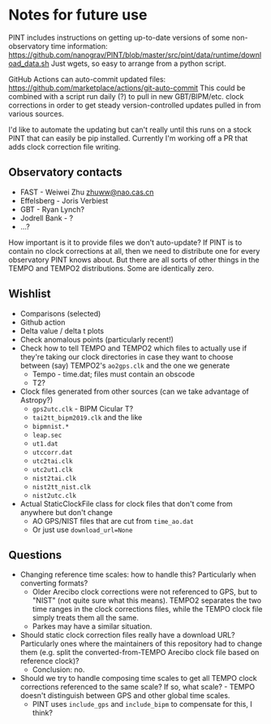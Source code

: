Notes for future use
====================

PINT includes instructions on getting up-to-date versions of some
non-observatory time information:
https://github.com/nanograv/PINT/blob/master/src/pint/data/runtime/download_data.sh
Just wgets, so easy to arrange from a python script.

GitHub Actions can auto-commit updated files:
https://github.com/marketplace/actions/git-auto-commit This could be combined
with a script run daily (?) to pull in new GBT/BIPM/etc. clock corrections in
order to get steady version-controlled updates pulled in from various sources.

I'd like to automate the updating but can't really until this runs on a stock
PINT that can easily be pip installed. Currently I'm working off a PR that adds
clock correction file writing.


Observatory contacts
--------------------

- FAST - Weiwei Zhu <zhuww@nao.cas.cn>
- Effelsberg - Joris Verbiest
- GBT - Ryan Lynch?
- Jodrell Bank - ?
- ...?

How important is it to provide files we don't auto-update? If PINT is to
contain no clock corrections at all, then we need to distribute one for every
observatory PINT knows about. But there are all sorts of other things in the
TEMPO and TEMPO2 distributions. Some are identically zero.

Wishlist
--------

- Comparisons (selected)
- Github action
- Delta value / delta t plots
- Check anomalous points (particularly recent!)
- Check how to tell TEMPO and TEMPO2 which files to actually use if they're taking our clock directories in case they want to choose between (say) TEMPO2's `ao2gps.clk` and the one we generate
    - Tempo - time.dat; files must contain an obscode
    - T2?
- Clock files generated from other sources (can we take advantage of Astropy?)
    - `gps2utc.clk` - BIPM Cicular T?
    - `tai2tt_bipm2019.clk` and the like
    - `bipmnist.*`
    - `leap.sec`
    - `ut1.dat`
    - `utccorr.dat`
    - `utc2tai.clk`
    - `utc2ut1.clk`
    - `nist2tai.clk`
    - `nist2tt_nist.clk`
    - `nist2utc.clk`
- Actual StaticClockFile class for clock files that don't come from anywhere but don't change
    - AO GPS/NIST files that are cut from `time_ao.dat`
    - Or just use `download_url=None`



Questions
---------

- Changing reference time scales: how to handle this? Particularly when converting formats?
    - Older Arecibo clock corrections were not referenced to GPS, but to "NIST" (not quite sure what this means). TEMPO2 separates the two time ranges in the clock corrections files, while the TEMPO clock file simply treats them all the same. 
    - Parkes may have a similar situation.
- Should static clock correction files really have a download URL? Particularly ones where the maintainers of this repository had to change them (e.g. split the converted-from-TEMPO Arecibo clock file based on reference clock)?
    - Conclusion: no.
- Should we try to handle composing time scales to get all TEMPO clock corrections referenced to the same scale? If so, what scale? - TEMPO doesn't distinguish between GPS and other global time scales.
    - PINT uses `include_gps` and `include_bipm` to compensate for this, I think?

